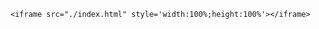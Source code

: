 <div style='width:100%;height:100%'>

    <iframe src="./index.html" style='width:100%;height:100%'></iframe>

</div>